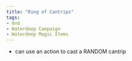 ```yaml
---
title: "Ring of Cantrips"
tags: 
- dnd
- Waterdeep Campaign
- Waterdeep Magic Items
---
```


- can use an action to cast a RANDOM cantrip
